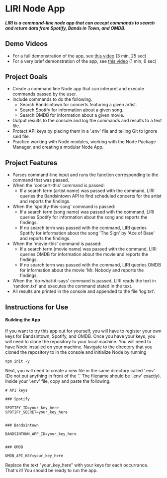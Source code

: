 # LIRI Node App

##### LIRI is a command-line node app that can accept commands to search and return data from Spotify, Bands in Town, and OMDB.

## Demo Videos
* For a full demonstration of the app, see [this video](https://www.youtube.com/watch?v=GGi05Dj_tzY) (3 min, 25 sec)
* For a very brief demonstration of the app, see [this video](https://www.youtube.com/watch?v=Ork3psUDaNM) (1 min, 6 sec)

## Project Goals
* Create a command line Node app that can interpret and execute commands passed by the user.
* Include commands to do the following.
    * Search Bandsintown for concerts featuring a given artist.
    * Search Spotify for information about a given song.
    * Search OMDB for information about a given movie.
* Output results to the console and log the commands and results to a text file.
* Protect API keys by placing them in a '.env' file and telling Git to ignore said file.
* Practice working with Node modules, working with the Node Package Manager, and creating a modular Node App.

## Project Features
* Parses command-line input and runs the function corresponding to the command that was passed.
* When the 'concert-this' command is passed:
    * If a search term (artist name) was passed with the command, LIRI queries the Bandsintown API to find scheduled concerts for the artist and reports the findings.
* When the 'spotify-this-song' command is passed:
    * If a search term (song name) was passed with the command, LIRI queries Spotify for information about the song and reports the findings.
    * If no search term was passed with the command, LIRI queries Spotify for information about the song 'The Sign' by 'Ace of Base' and reports the findings.
* When the 'movie-this' command is passed:
    * If a search term (movie name) was passed with the command, LIRI queries OMDB for information about the movie and reports the findings.
    * If no search term was passed with the command, LIRI queries OMDB for information about the movie 'Mr. Nobody and reports the findings.
* When the 'do-what-it-says' command is passed, LIRI reads the text in 'random.txt' and executes the command stated in the text.
* All results are printed in the console and appended to the file 'log.txt'.

## Instructions for Use
#### Building the App
If you want to try this app out for yourself, you will have to register your own keys for Bandsintown, Spotify, and OMDB. Once you have your keys, you will need to clone the repository to your local machine. You will need to have Node installed on your machine. Navigate to the directory that you cloned the repository to in the console and initialize Node by running 
```
npm init -y
```
Next, you will need to create a new file in the same directory called '.env'. (Do not put anything in front of the '.' The filename should be '.env' exactly). Inside your '.env' file, copy and paste the following.
```
# API keys

### Spotify

SPOTIFY_ID=your_key_here
SPOTIFY_SECRET=your_key_here


### Bandsintown

BANDSINTOWN_APP_ID=your_key_here


### OMDB

OMDB_API_KEY=your_key_here
```
Replace the text "your_key_here" with your keys for each occurrance. That's it! You should be ready to run the app.
